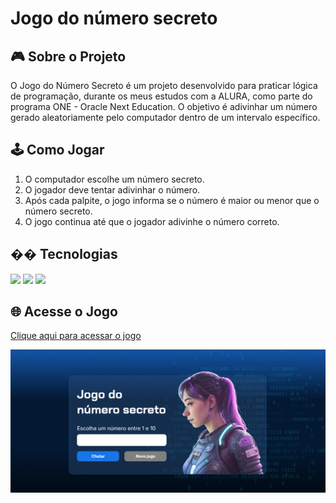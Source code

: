 <h1>Jogo do número secreto</h1>

## 🎮 Sobre o Projeto
O Jogo do Número Secreto é um projeto desenvolvido para praticar lógica de programação, durante os meus estudos com a ALURA, como parte do programa ONE - Oracle Next Education. O objetivo é adivinhar um número gerado aleatoriamente pelo computador dentro de um intervalo específico.

## 🕹️ Como Jogar
1. O computador escolhe um número secreto.
2. O jogador deve tentar adivinhar o número.
3. Após cada palpite, o jogo informa se o número é maior ou menor que o número secreto.
4. O jogo continua até que o jogador adivinhe o número correto.

## �� Tecnologias
<div>
  <img src="https://img.shields.io/badge/HTML-239120?style=for-the-badge&logo=html5&logoColor=white">
  <img src="https://img.shields.io/badge/CSS-239120?&style=for-the-badge&logo=css3&logoColor=white">
  <img src="https://img.shields.io/badge/JavaScript-F7DF1E?style=for-the-badge&logo=javascript&logoColor=black">
</div>



## 🌐 Acesse o Jogo
[ Clique aqui para acessar o jogo](https://jogo-orpin-phi-58.vercel.app/)

![Capa do Projeto](img/capa.png)
